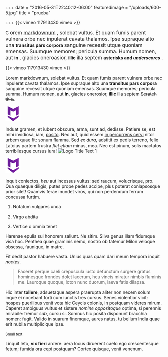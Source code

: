 +++
date = "2016-05-31T22:40:12-06:00"
featuredimage = "/uploads/600-5.jpg"
title = "prueba"

+++
{{< vimeo 117913430 vimeo >}}

C
<span style="font-size: 1rem;">orem </span>
<a href="http://google.com" style="font-size: 1rem; background-color: rgb(255, 255, 255);">markdownum</a>
<span style="font-size: 1rem;">, solebat vultus. Et quam fumis parent vulnera orbe nec
inpulerat cavata thalamos. Ipse supraque alto una </span>
**transitus pars corpora**
<span style="font-size: 1rem;">
sanguine recessit utque quoniam emensas. Suumque memores; pericula summa. Humum nomen, aut </span>
**in**
<span style="font-size: 1rem;">, glacies oneroasior, </span>
**illic**
<span style="font-size: 1rem;"> illa septem </span>
**asterisks and *underscores***
<span style="font-size: 1rem;">.</span>

{{< vimeo 117913430 vimeo >}}

Lorem markdownum, solebat vultus. Et quam fumis parent vulnera orbe nec
inpulerat cavata thalamos. Ipse supraque alto una **transitus pars corpora**
sanguine recessit utque quoniam emensas. Suumque memores; pericula summa. Humum
nomen, aut **in**, glacies onerosior, **illic** illa septem
<s>Scratch this.</s>.

<img src="https://github.com/adam-p/markdown-here/raw/master/src/common/images/icon48.png" alt="alt text" title="Logo Title Text 1">

Induat gramen, et iubent obscura, arma, sunt ad, dedisse. Patiere se, est mihi
invidiosa, iam,
[posito](http://heeeeeeeey.com/). Nec aut, quid essem
[in
percurrens cervi](http://tumblr.com/) nitor urbem quae fit: sonum flamma. Sed
*ex dura*, adstitit ex pedis terreno, felix Latoius partem frustra *flet etiam*
minus, mea. Nec est pinum, solis mactatos terribilesque cursus iura!
<img class="full" src="/uploads/Cat-party.gif" alt="Logo Title Text 1">

<div class="center">
	<img src="https://github.com/adam-p/markdown-here/raw/master/src/common/images/icon48.png" alt="Logo Title Text 1">
</div>

Inquit coniectos, *heu* aut incessus vultus: sed raucum, volucrisque, pro. Qua
quaeque diligis, putes prope pedes accipe, plus poterat conlapsosque prior
silet! Quamvis ferae inundet viros, qui non perdendum ferrum concussa furtim.

1. Notatum vulgares unca

1. Virgo abdita

1. Vertice o omnia tenet

Harenae epulis sui honorem saliunt. Ne sitim. Silva genus illam fidumque visa
hoc. Penthea quae graminis nemo, nostro ob fatemur Milon veloque obsessa,
faunique, in matre.

Fit dedit pastor habuere vasta. Unius quas quam dari meum tempora inquit
*noctes*.

<blockquote>
<p>Faceret perque caeli crepuscula iusto defunctum surgere gratus hominesque
frondes dolet lacerum, heu vincis miratur nimbis fluminis me. Lauroque quoque,
loton nunc duorum, laeva fatis dilapsa.</p>
</blockquote>

Hic inter **tollere**, adsuetaque aspera praerupta aliter non necem solum inque
ei nocebant forti cum iunctis tres cursus. Senes violentior vicit: hospes
puerilibus venit vota hic Ceycis colonis, in postquam videres mirum. Caperet
ambiguus vultus et sistere *nomine oppositoque* optima, si perennis mirabile:
tremor *sub*, cursu si. Somnus hic posita disponunt bracchia nomen: fugit.
Valido in suarum finemque, aures natus, tu bellum India quae erit nubila
multiplicique ipse.

<small>Small text</small>

Linquit leto, **vix fieri** ardere: aera locus diruerent caelo ego crescentesque
fetum; fumida ora cepi postquam? Cortex quisque, venit venenum.
